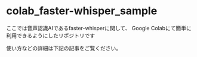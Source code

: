 # colab_faster-whisper_sample

ここでは音声認識AIであるfaster-whisperに関して、
Google Colabにて簡単に利用できるようにしたリポジトリです　

使い方などの詳細は下記の記事をご覧ください。
